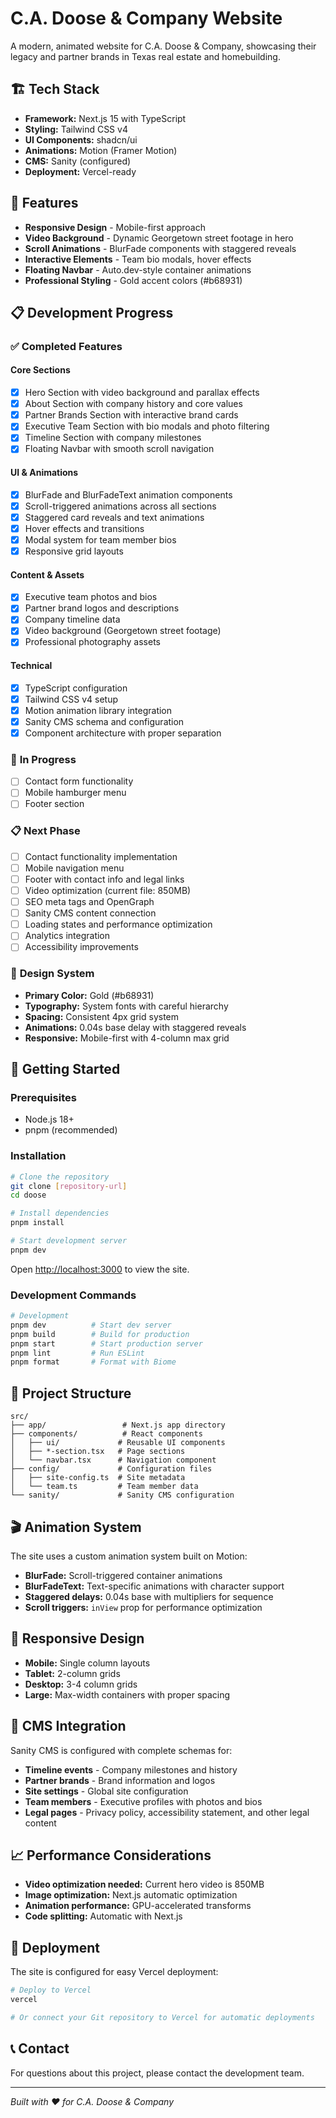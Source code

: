 # C.A. Doose & Company Website

A modern, animated website for C.A. Doose & Company, showcasing their legacy and partner brands in Texas real estate and homebuilding.

## 🏗️ Tech Stack

- **Framework:** Next.js 15 with TypeScript
- **Styling:** Tailwind CSS v4
- **UI Components:** shadcn/ui
- **Animations:** Motion (Framer Motion)
- **CMS:** Sanity (configured)
- **Deployment:** Vercel-ready

## 🎯 Features

- **Responsive Design** - Mobile-first approach
- **Video Background** - Dynamic Georgetown street footage in hero
- **Scroll Animations** - BlurFade components with staggered reveals
- **Interactive Elements** - Team bio modals, hover effects
- **Floating Navbar** - Auto.dev-style container animations
- **Professional Styling** - Gold accent colors (#b68931)

## 📋 Development Progress

### ✅ **Completed Features**

#### **Core Sections**
- [x] Hero Section with video background and parallax effects
- [x] About Section with company history and core values
- [x] Partner Brands Section with interactive brand cards
- [x] Executive Team Section with bio modals and photo filtering
- [x] Timeline Section with company milestones
- [x] Floating Navbar with smooth scroll navigation

#### **UI & Animations**
- [x] BlurFade and BlurFadeText animation components
- [x] Scroll-triggered animations across all sections
- [x] Staggered card reveals and text animations
- [x] Hover effects and transitions
- [x] Modal system for team member bios
- [x] Responsive grid layouts

#### **Content & Assets**
- [x] Executive team photos and bios
- [x] Partner brand logos and descriptions
- [x] Company timeline data
- [x] Video background (Georgetown street footage)
- [x] Professional photography assets

#### **Technical**
- [x] TypeScript configuration
- [x] Tailwind CSS v4 setup
- [x] Motion animation library integration
- [x] Sanity CMS schema and configuration
- [x] Component architecture with proper separation

### 🚧 **In Progress**
- [ ] Contact form functionality
- [ ] Mobile hamburger menu
- [ ] Footer section

### 📋 **Next Phase**
- [ ] Contact functionality implementation
- [ ] Mobile navigation menu
- [ ] Footer with contact info and legal links
- [ ] Video optimization (current file: 850MB)
- [ ] SEO meta tags and OpenGraph
- [ ] Sanity CMS content connection
- [ ] Loading states and performance optimization
- [ ] Analytics integration
- [ ] Accessibility improvements

### 🎨 **Design System**
- **Primary Color:** Gold (#b68931)
- **Typography:** System fonts with careful hierarchy
- **Spacing:** Consistent 4px grid system
- **Animations:** 0.04s base delay with staggered reveals
- **Responsive:** Mobile-first with 4-column max grid

## 🚀 Getting Started

### Prerequisites
- Node.js 18+ 
- pnpm (recommended)

### Installation

```bash
# Clone the repository
git clone [repository-url]
cd doose

# Install dependencies
pnpm install

# Start development server
pnpm dev
```

Open [http://localhost:3000](http://localhost:3000) to view the site.

### Development Commands

```bash
# Development
pnpm dev          # Start dev server
pnpm build        # Build for production
pnpm start        # Start production server
pnpm lint         # Run ESLint
pnpm format       # Format with Biome
```

## 📁 Project Structure

```
src/
├── app/                 # Next.js app directory
├── components/          # React components
│   ├── ui/             # Reusable UI components
│   ├── *-section.tsx   # Page sections
│   └── navbar.tsx      # Navigation component
├── config/             # Configuration files
│   ├── site-config.ts  # Site metadata
│   └── team.ts         # Team member data
└── sanity/             # Sanity CMS configuration
```

## 🎬 Animation System

The site uses a custom animation system built on Motion:

- **BlurFade:** Scroll-triggered container animations
- **BlurFadeText:** Text-specific animations with character support
- **Staggered delays:** 0.04s base with multipliers for sequence
- **Scroll triggers:** `inView` prop for performance optimization

## 📱 Responsive Design

- **Mobile:** Single column layouts
- **Tablet:** 2-column grids  
- **Desktop:** 3-4 column grids
- **Large:** Max-width containers with proper spacing

## 🔧 CMS Integration

Sanity CMS is configured with complete schemas for:
- **Timeline events** - Company milestones and history
- **Partner brands** - Brand information and logos  
- **Site settings** - Global site configuration
- **Team members** - Executive profiles with photos and bios
- **Legal pages** - Privacy policy, accessibility statement, and other legal content

## 📈 Performance Considerations

- **Video optimization needed:** Current hero video is 850MB
- **Image optimization:** Next.js automatic optimization
- **Animation performance:** GPU-accelerated transforms
- **Code splitting:** Automatic with Next.js

## 🚀 Deployment

The site is configured for easy Vercel deployment:

```bash
# Deploy to Vercel
vercel

# Or connect your Git repository to Vercel for automatic deployments
```

## 📞 Contact

For questions about this project, please contact the development team.

---

*Built with ❤️ for C.A. Doose & Company*
